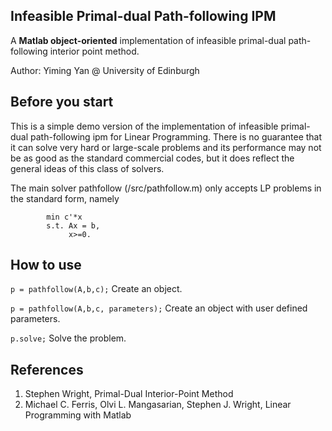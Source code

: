 Infeasible Primal-dual Path-following IPM
--------
A **Matlab object-oriented** implementation of infeasible primal-dual path-following interior point method.

Author: Yiming Yan @ University of Edinburgh


Before you start
---------------------------------------------------------------------------
This is a simple demo version of the implementation
of infeasible primal-dual path-following ipm for Linear Programming.
There is no guarantee that it can solve very hard or large-scale 
problems and its performance may not be as good as the standard commercial
codes, but it does reflect the general ideas of this class of solvers.

The main solver pathfollow (/src/pathfollow.m) only accepts LP problems 
in the standard form, namely
```
        min c'*x 
        s.t. Ax = b, 
             x>=0.        
```

How to use
--------
```p = pathfollow(A,b,c);```             Create an object.

```p = pathfollow(A,b,c, parameters);``` Create an object with user defined parameters.

```p.solve;```                           Solve the problem.


References
---------------------------------------------------------------------------
1. Stephen Wright, Primal-Dual Interior-Point Method
2. Michael C. Ferris, Olvi L. Mangasarian, Stephen J. Wright, Linear Programming with Matlab




